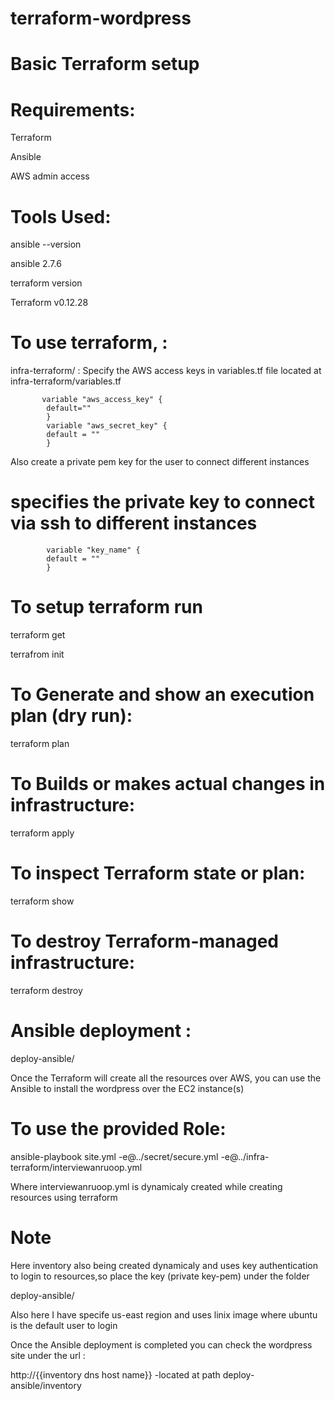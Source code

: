 # terraform-wordpress
# Basic Terraform setup

# Requirements:
 Terraform
 
 Ansible
 
 AWS admin access

# Tools Used:
 ansible --version
 
 ansible 2.7.6
 
 terraform version
 
 Terraform v0.12.28
# To use terraform, :
   infra-terraform/ :
    Specify the AWS access keys  in variables.tf file located at infra-terraform/variables.tf

           variable "aws_access_key" {
            default=""
            }
            variable "aws_secret_key" {
            default = ""
            }

  Also create a private pem key for the user  to connect different  instances
 # specifies the  private key to connect via ssh to different instances
            variable "key_name" {
            default = ""
            }
# To setup terraform run

terraform get

terrafrom init

# To Generate and show an execution plan (dry run):

terraform plan
# To Builds or makes actual changes in infrastructure:

terraform apply
# To inspect Terraform state or plan:
terraform show

# To destroy Terraform-managed infrastructure:
terraform destroy


# Ansible deployment :

deploy-ansible/

Once the Terraform will create all the resources over AWS, you can use the Ansible to install the wordpress over the EC2 instance(s)

# To use the provided Role:
ansible-playbook site.yml -e@../secret/secure.yml -e@../infra-terraform/interviewanruoop.yml

Where  interviewanruoop.yml is dynamicaly created while creating resources using terraform

# Note 
Here inventory also being created dynamicaly and uses key authentication to login to resources,so place the key (private key-pem) under the folder

deploy-ansible/

Also here I have specife us-east region and uses linix image where ubuntu is the default user to login

Once the Ansible deployment is completed you can check the wordpress site under the url :

http://{{inventory dns host name}} -located at path deploy-ansible/inventory
